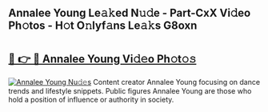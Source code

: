 ## Annalee Young Le𝚊𝚔ed N𝚞𝚍e - Part-CxX Vi𝚍eo Ph𝚘tos - H𝚘t O𝚗lyf𝚊ns Le𝚊𝚔s G8oxn

# <h2><a href="http://hf0k0am.feru.top/?c=Annalee+Young">🔗 👉 🔴 Annalee Young Vi𝚍𝚎o Ph𝚘t𝚘𝚜</a></h2>

[![Annalee Young Nu𝚍𝚎s](https://i.imgur.com/0TWrTi3.gif)](http://hf0k0am.feru.top/?c=Annalee+Young)
Content creator Annalee Young focusing on dance trends and lifestyle snippets. Public figures Annalee Young are those who hold a position of influence or authority in society. 

